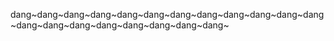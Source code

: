 dang~dang~dang~dang~dang~dang~dang~dang~dang~dang~dang~dang~dang~dang~dang~dang~dang~dang~dang~dang~
